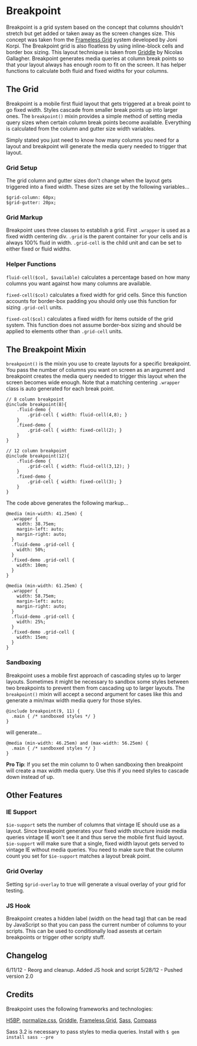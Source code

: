 # Breakpoint

Breakpoint is a grid system based on the concept that columns shouldn't
stretch but get added or taken away as the screen changes size. This concept
was taken from the [Frameless Grid](http://framelessgrid.com/) system developed by Joni Korpi.
The Breakpoint grid is also floatless by using inline-block cells and border box sizing. This
layout technique is taken from [Griddle](https://github.com/necolas/griddle) by Nicolas Gallagher.
Breakpoint generates media queries at column break points so that your layout always has enough
room to fit on the screen. It has helper functions to calculate both fluid and fixed widths for
your columns.

## The Grid

Breakpoint is a mobile first fluid layout that gets triggered 
at a break point to go fixed width. Styles cascade from smaller break 
points up into larger ones. The `breakpoint()` mixin provides a simple method of
setting media query sizes when certain column break points become available. 
Everything is calculated from the column and gutter size width variables.

Simply stated you just need to know how many columns you need for a 
layout and breakpoint will generate the media query needed to trigger that layout.

### Grid Setup

The grid column and gutter sizes don't change when the layout gets triggered into
a fixed width. These sizes are set by the following variables...

```
$grid-column: 60px;
$grid-gutter: 20px;
```

### Grid Markup

Breakpoint uses three classes to establish a grid. First `.wrapper` is used as
a fixed width centering div. `.grid` is the parent container for your cells and is always
100% fluid in width. `.grid-cell` is the child unit and can be set to either fixed or
fluid widths.

### Helper Functions

`fluid-cell($col, $available)` calculates a percentage based on how many columns you want
against how many columns are available.

`fixed-cell($col)` calculates a fixed width for grid cells. Since this function accounts
for border-box padding you should only use this function for sizing `.grid-cell` units.

`fixed-col($col)` calculates a fixed width for items outside of the grid system. This function
does not assume border-box sizing and should be applied to elements other than `.grid-cell` units. 

## The Breakpoint Mixin

`breakpoint()` is the mixin you use to create layouts for a specific breakpoint. You pass
the number of columns you want on screen as an argument and breakpoint creates the media query needed
to trigger this layout when the screen becomes wide enough. Note that a matching centering `.wrapper` class is
auto generated for each break point.

```
// 8 column breakpoint
@include breakpoint(8){
	.fluid-demo {
		.grid-cell { width: fluid-cell(4,8); }
	}
	.fixed-demo {
		.grid-cell { width: fixed-cell(2); }
	}
}

// 12 column breakpoint
@include breakpoint(12){
	.fluid-demo {
		.grid-cell { width: fluid-cell(3,12); }
	}
	.fixed-demo {
		.grid-cell { width: fixed-cell(3); }
	}
}
```

The code above generates the following markup...

```
@media (min-width: 41.25em) {
  .wrapper {
    width: 38.75em;
    margin-left: auto;
    margin-right: auto;
  }
  .fluid-demo .grid-cell {
    width: 50%;
  }
  .fixed-demo .grid-cell {
    width: 10em;
  }
}

@media (min-width: 61.25em) {
  .wrapper {
    width: 58.75em;
    margin-left: auto;
    margin-right: auto;
  }
  .fluid-demo .grid-cell {
    width: 25%;
  }
  .fixed-demo .grid-cell {
    width: 15em;
  }
}
```

### Sandboxing

Breakpoint uses a mobile first approach of cascading styles up to larger layouts. Sometimes
it might be necessary to sandbox some styles between two breakpoints to prevent them
from cascading up to larger layouts. The `breakpoint()` mixin will accept a second
argument for cases like this and generate a min/max width media query for those styles.

```
@include breakpoint(9, 11) {
  .main { /* sandboxed styles */ }
}
```

will generate...

```
@media (min-width: 46.25em) and (max-width: 56.25em) {
  .main { /* sandboxed styles */ }
}
```

**Pro Tip**: If you set the min column to 0 when sandboxing then breakpoint will create
a max width media query. Use this if you need styles to cascade down instead of up.

## Other Features

### IE Support

`$ie-support` sets the number of columns that vintage IE should use as a layout. Since
breakpoint generates your fixed width structure inside media queries vintage IE won't see
it and thus serve the mobile first fluid layout. `$ie-support` will make sure that a
single, fixed width layout gets served to vintage IE without media queries. You need to
make sure that the column count you set for `$ie-support` matches a layout break point.

### Grid Overlay

Setting `$grid-overlay` to true will generate a visual overlay of your grid for testing.

### JS Hook

Breakpoint creates a hidden label (width on the head tag) that can be read by JavaScript so that you can pass
the current number of columns to your scripts. This can be used to conditionally load
assests at certain breakpoints or trigger other scripty stuff.

## Changelog

6/11/12 - Reorg and cleanup. Added JS hook and script
5/28/12 - Pushed version 2.0

## Credits

Breakpoint uses the following frameworks and technologies:

[H5BP](http://html5boilerplate.com/), 
[normalize.css](http://necolas.github.com/normalize.css/),
[Griddle](https://github.com/necolas/griddle), 
[Frameless Grid](http://framelessgrid.com/), 
[Sass](http://sass-lang.com/), 
[Compass](http://compass-style.org/)

Sass 3.2 is necessary to pass styles to media queries. Install with `$ gem install sass --pre`